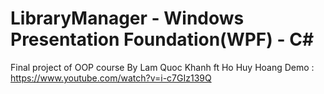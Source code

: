 # LibraryManager - Windows Presentation Foundation(WPF) - C#
Final project of OOP course
By Lam Quoc Khanh ft Ho Huy Hoang
Demo : https://www.youtube.com/watch?v=i-c7GIz139Q
